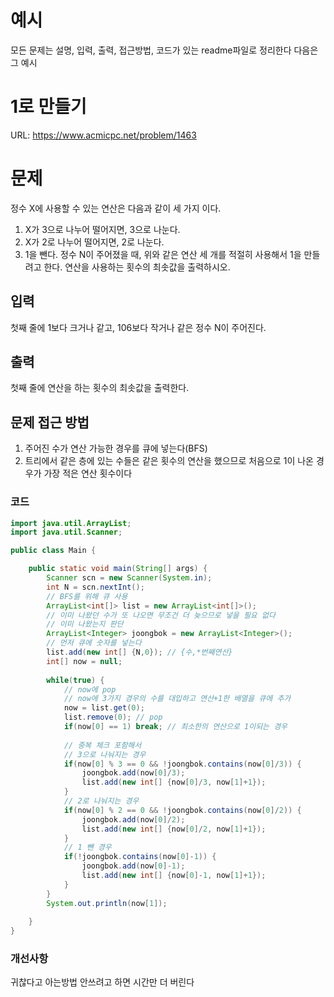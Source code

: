 # 예시
모든 문제는 설명, 입력, 출력, 접근방법, 코드가 있는 readme파일로 정리한다
다음은 그 예시

# 1로 만들기

URL: https://www.acmicpc.net/problem/1463

# 문제

정수 X에 사용할 수 있는 연산은 다음과 같이 세 가지 이다.

1. X가 3으로 나누어 떨어지면, 3으로 나눈다.
2. X가 2로 나누어 떨어지면, 2로 나눈다.
3. 1을 뺀다.
정수 N이 주어졌을 때, 위와 같은 연산 세 개를 적절히 사용해서 1을 만들려고 한다. 연산을 사용하는 횟수의 최솟값을 출력하시오.

## 입력

첫째 줄에 1보다 크거나 같고, 106보다 작거나 같은 정수 N이 주어진다.

## 출력

첫째 줄에 연산을 하는 횟수의 최솟값을 출력한다.

## 문제 접근 방법

1. 주어진 수가 연산 가능한 경우를 큐에 넣는다(BFS)
2. 트리에서 같은 층에 있는 수들은 같은 횟수의 연산을 했으므로 처음으로 1이 나온 경우가 가장 적은 연산 횟수이다

### 코드 
```java
import java.util.ArrayList;
import java.util.Scanner;

public class Main {

	public static void main(String[] args) {
		Scanner scn = new Scanner(System.in);
		int N = scn.nextInt();
		// BFS를 위해 큐 사용
		ArrayList<int[]> list = new ArrayList<int[]>();
		// 이미 나왔던 수가 또 나오면 무조건 더 늦으므로 넣을 필요 없다
		// 이미 나왔는지 판단
		ArrayList<Integer> joongbok = new ArrayList<Integer>();
		// 먼저 큐에 숫자를 넣는다
		list.add(new int[] {N,0}); // {수,*번째연산}
		int[] now = null;
		
		while(true) {
			// now에 pop
			// now에 3가지 경우의 수를 대입하고 연산+1한 배열을 큐에 추가
			now = list.get(0);
			list.remove(0); // pop
			if(now[0] == 1) break; // 최소한의 연산으로 1이되는 경우
			
			// 중복 체크 포함해서
			// 3으로 나눠지는 경우
			if(now[0] % 3 == 0 && !joongbok.contains(now[0]/3)) {
				joongbok.add(now[0]/3);
				list.add(new int[] {now[0]/3, now[1]+1});
			}
			// 2로 나눠지는 경우
			if(now[0] % 2 == 0 && !joongbok.contains(now[0]/2)) {
				joongbok.add(now[0]/2);
				list.add(new int[] {now[0]/2, now[1]+1});
			}
			// 1 뺀 경우
			if(!joongbok.contains(now[0]-1)) {
				joongbok.add(now[0]-1);
				list.add(new int[] {now[0]-1, now[1]+1});
			}
		}
		System.out.println(now[1]);
		
	}
}
```

### 개선사항
귀찮다고 아는방법 안쓰려고 하면 시간만 더 버린다